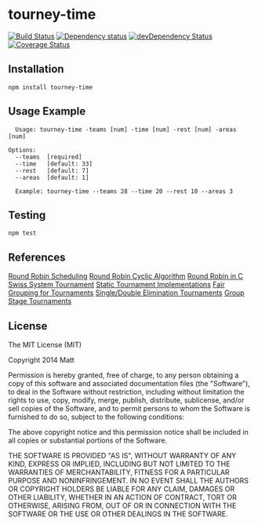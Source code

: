 # tourney-time

[![Build Status](https://secure.travis-ci.org/duereg/tourney-time.svg?branch=master)](https://travis-ci.org/duereg/tourney-time)
[![Dependency status](https://david-dm.org/duereg/tourney-time.svg)](https://david-dm.org/duereg/tourney-time)
[![devDependency Status](https://david-dm.org/duereg/tourney-time/dev-status.svg)](https://david-dm.org/duereg/tourney-time#info=devDependencies)
[![Coverage Status](https://img.shields.io/coveralls/duereg/tourney-time.svg)](https://coveralls.io/r/duereg/tourney-time)
<!--
[![NPM](https://nodei.co/npm/tourney-time.svg)](https://npmjs.org/package/tourney-time)
 -->
## Installation

    npm install tourney-time

## Usage Example

```shell
  Usage: tourney-time -teams [num] -time [num] -rest [num] -areas [num]

Options:
  --teams  [required]
  --time   [default: 33]
  --rest   [default: 7]
  --areas  [default: 1]
```

```shell
  Example: tourney-time --teams 28 --time 20 --rest 10 --areas 3
```

## Testing

    npm test

## References

[Round Robin Scheduling](http://en.wikipedia.org/wiki/Round-robin_tournament#Scheduling_algorithm)
[Round Robin Cyclic Algorithm](http://www.devenezia.com/javascript/article.php/RoundRobin1.html)
[Round Robin in C](http://www.math.niu.edu/~rusin/known-math/97/roundrobin)
[Swiss System Tournament](http://en.wikipedia.org/wiki/Swiss_system_tournament)
[Static Tournament Implementations](https://github.com/clux/tournament)
[Fair Grouping for Tournaments](https://github.com/clux/group)
[Single/Double Elimination Tournaments](https://github.com/clux/duel)
[Group Stage Tournaments](https://github.com/clux/groupstage)

## License

The MIT License (MIT)

Copyright 2014 Matt

Permission is hereby granted, free of charge, to any person obtaining a copy
of this software and associated documentation files (the "Software"), to deal
in the Software without restriction, including without limitation the rights
to use, copy, modify, merge, publish, distribute, sublicense, and/or sell
copies of the Software, and to permit persons to whom the Software is
furnished to do so, subject to the following conditions:

The above copyright notice and this permission notice shall be included in
all copies or substantial portions of the Software.

THE SOFTWARE IS PROVIDED "AS IS", WITHOUT WARRANTY OF ANY KIND, EXPRESS OR
IMPLIED, INCLUDING BUT NOT LIMITED TO THE WARRANTIES OF MERCHANTABILITY,
FITNESS FOR A PARTICULAR PURPOSE AND NONINFRINGEMENT. IN NO EVENT SHALL THE
AUTHORS OR COPYRIGHT HOLDERS BE LIABLE FOR ANY CLAIM, DAMAGES OR OTHER
LIABILITY, WHETHER IN AN ACTION OF CONTRACT, TORT OR OTHERWISE, ARISING FROM,
OUT OF OR IN CONNECTION WITH THE SOFTWARE OR THE USE OR OTHER DEALINGS IN
THE SOFTWARE.
